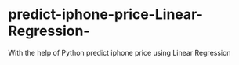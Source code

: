 # predict-iphone-price-Linear-Regression-
With the help of Python predict iphone price using Linear Regression
